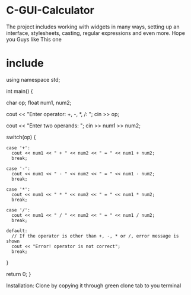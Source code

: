 # C-GUI-Calculator
The project includes working with widgets in many ways, setting up an interface, stylesheets, casting, regular expressions and even more.
Hope you Guys like This one
# include <iostream>
using namespace std;

int main() {

  char op;
  float num1, num2;

  cout << "Enter operator: +, -, *, /: ";
  cin >> op;

  cout << "Enter two operands: ";
  cin >> num1 >> num2;

  switch(op) {

    case '+':
      cout << num1 << " + " << num2 << " = " << num1 + num2;
      break;

    case '-':
      cout << num1 << " - " << num2 << " = " << num1 - num2;
      break;

    case '*':
      cout << num1 << " * " << num2 << " = " << num1 * num2;
      break;

    case '/':
      cout << num1 << " / " << num2 << " = " << num1 / num2;
      break;

    default:
      // If the operator is other than +, -, * or /, error message is shown
      cout << "Error! operator is not correct";
      break;
  }

  return 0;
}



















Installation:
Clone by copying it through green clone tab to you terminal



